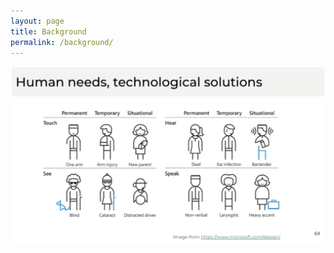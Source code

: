 ```yaml
---
layout: page
title: Background
permalink: /background/
---
```


![Schetch showing different disabilities that are permanent, temporary or situational](/assets/imgs/areas.png)